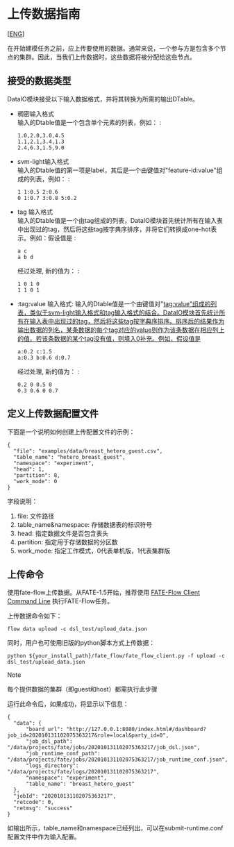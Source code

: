 # 上传数据指南

[[ENG](../upload_data_guide.md)]

在开始建模任务之前，应上传要使用的数据。通常来说，一个参与方是包含多个节点的集群。因此，当我们上传数据时，这些数据将被分配给这些节点。

## 接受的数据类型

DataIO模块接受以下输入数据格式，并将其转换为所需的输出DTable。

  - 稠密输入格式  
    输入的Dtable值是一个包含单个元素的列表，例如： :
    
        1.0,2.0,3.0,4.5
        1.1,2.1,3.4,1.3
        2.4,6.3,1.5,9.0

  - svm-light输入格式  
    输入的Dtable值的第一项是label，其后是一个由键值对"feature-id:value"组成的列表，例如： :
    
        1 1:0.5 2:0.6
        0 1:0.7 3:0.8 5:0.2

  - tag
    输入格式  
    输入的Dtable值是一个由tag组成的列表，DataIO模块首先统计所有在输入表中出现过的tag，然后将这些tag按字典序排序，并将它们转换成one-hot表示。例如：假设值是
    :
    
        a c
        a b d
    
    经过处理, 新的值为： :
    
        1 0 1 0
        1 1 0 1

<!-- end list -->

  - :tag:value 输入格式:
    输入的Dtable值是一个由键值对"[tag:value"组成的列表，类似于svm-light输入格式和tag输入格式的结合。DataIO模块首先统计所有在输入表中出现过的tag，然后将这些tag按字典序排序。排序后的结果作为输出数据的列名，某条数据的每个tag对应的value则作为该条数据在相应列上的值。若该条数据的某个tag没有值，则填入0补充。例如，假设值是](tag:value%22组成的列表，类似于svm-light输入格式和tag输入格式的结合。DataIO模块首先统计所有在输入表中出现过的tag，然后将这些tag按字典序排序。排序后的结果作为输出数据的列名，某条数据的每个tag对应的value则作为该条数据在相应列上的值。若该条数据的某个tag没有值，则填入0补充。例如，假设值是)
    
        a:0.2 c:1.5
        a:0.3 b:0.6 d:0.7
    
    经过处理, 新的值为： :
    
        0.2 0 0.5 0
        0.3 0.6 0 0.7

## 定义上传数据配置文件

下面是一个说明如何创建上传配置文件的示例：

``` sourceCode json
{
  "file": "examples/data/breast_hetero_guest.csv",
  "table_name": "hetero_breast_guest",
  "namespace": "experiment",
  "head": 1,
  "partition": 8,
  "work_mode": 0
}
```

字段说明：

1.  file: 文件路径
2.  table\_name\&namespace: 存储数据表的标识符号
3.  head: 指定数据文件是否包含表头
4.  partition: 指定用于存储数据的分区数
5.  work\_mode: 指定工作模式，0代表单机版，1代表集群版

## 上传命令

使用fate-flow上传数据。从FATE-1.5开始，推荐使用 [FATE-Flow Client Command
Line](../../../flow_client.md)
执行FATE-Flow任务。

上传数据命令如下：

``` sourceCode bash
flow data upload -c dsl_test/upload_data.json
```

同时，用户也可使用旧版的python脚本方式上传数据：

``` sourceCode bash
python ${your_install_path}/fate_flow/fate_flow_client.py -f upload -c dsl_test/upload_data.json
```

<div class="note">

<div class="admonition-title">

Note

</div>

每个提供数据的集群（即guest和host）都需执行此步骤

</div>

运行此命令后，如果成功，将显示以下信息：

``` sourceCode json
{
  "data": {
      "board_url": "http://127.0.0.1:8080/index.html#/dashboard?job_id=202010131102075363217&role=local&party_id=0",
      "job_dsl_path": "/data/projects/fate/jobs/202010131102075363217/job_dsl.json",
      "job_runtime_conf_path": "/data/projects/fate/jobs/202010131102075363217/job_runtime_conf.json",
      "logs_directory": "/data/projects/fate/logs/202010131102075363217",
      "namespace": "experiment",
      "table_name": "breast_hetero_guest"
  },
  "jobId": "202010131102075363217",
  "retcode": 0,
  "retmsg": "success"
}
```

如输出所示，table\_name和namespace已经列出，可以在submit-runtime.conf配置文件中作为输入配置。
